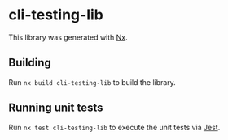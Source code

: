 # cli-testing-lib

This library was generated with [Nx](https://nx.dev).

## Building

Run `nx build cli-testing-lib` to build the library.

## Running unit tests

Run `nx test cli-testing-lib` to execute the unit tests via [Jest](https://jestjs.io).
